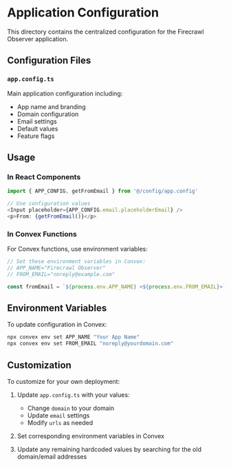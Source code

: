 # Application Configuration

This directory contains the centralized configuration for the Firecrawl Observer application.

## Configuration Files

### `app.config.ts`
Main application configuration including:
- App name and branding
- Domain configuration
- Email settings
- Default values
- Feature flags

## Usage

### In React Components
```typescript
import { APP_CONFIG, getFromEmail } from '@/config/app.config'

// Use configuration values
<Input placeholder={APP_CONFIG.email.placeholderEmail} />
<p>From: {getFromEmail()}</p>
```

### In Convex Functions
For Convex functions, use environment variables:

```typescript
// Set these environment variables in Convex:
// APP_NAME="Firecrawl Observer"
// FROM_EMAIL="noreply@example.com"

const fromEmail = `${process.env.APP_NAME} <${process.env.FROM_EMAIL}>`
```

## Environment Variables

To update configuration in Convex:
```bash
npx convex env set APP_NAME "Your App Name"
npx convex env set FROM_EMAIL "noreply@yourdomain.com"
```

## Customization

To customize for your own deployment:

1. Update `app.config.ts` with your values:
   - Change `domain` to your domain
   - Update `email` settings
   - Modify `urls` as needed

2. Set corresponding environment variables in Convex

3. Update any remaining hardcoded values by searching for the old domain/email addresses